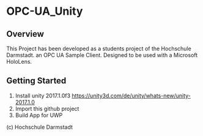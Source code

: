 # OPC-UA_Unity
## Overview
This Project has been developed as a students project of the Hochschule Darmstadt.
an OPC UA Sample Client. Designed to be used with a Microsoft HoloLens.

## Getting Started
1) Install unity 2017.1.0f3
https://unity3d.com/de/unity/whats-new/unity-2017.1.0
2) Import this github project
3) Build App for UWP

(c) Hochschule Darmstadt
